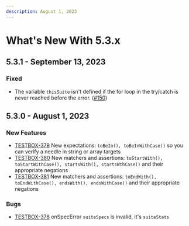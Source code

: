 ```yaml
---
description: August 1, 2023
---
```


# What's New With 5.3.x

## 5.3.1 - September 13, 2023

### Fixed

* The variable `thisSuite` isn't defined if the for loop in the try/catch is never reached before the error. ([#150](https://github.com/Ortus-Solutions/TestBox/pull/150))

## 5.3.0 - August 1, 2023

### New Features

* [TESTBOX-379](https://ortussolutions.atlassian.net/browse/TESTBOX-379) New expectations: `toBeIn(), toBeInWithCase()` so you can verify a needle in string or array targets
* [TESTBOX-380](https://ortussolutions.atlassian.net/browse/TESTBOX-380) New matchers and assertions: `toStartWith(), toStartWithCase(), startsWith(), startsWthCase()` and their appropriate negations
* [TESTBOX-381](https://ortussolutions.atlassian.net/browse/TESTBOX-381) New matchers and assertions: `toEndWith(), toEndWithCase(), endsWith(), endsWithCase()` and their appropriate negations

### Bugs

* [TESTBOX-378](https://ortussolutions.atlassian.net/browse/TESTBOX-378) onSpecError `suiteSpecs` is invalid, it's `suiteStats`
